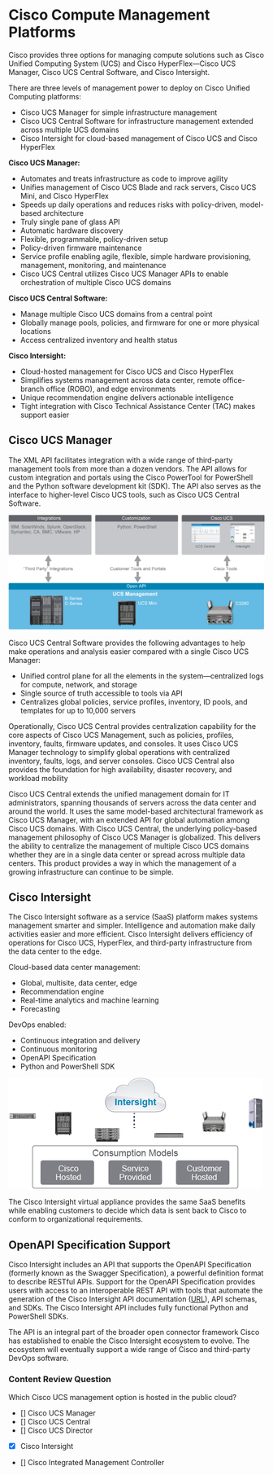 
# Cisco Compute Management Platforms

Cisco provides three options for managing compute solutions such as Cisco Unified Computing System (UCS) and Cisco HyperFlex—Cisco UCS Manager, Cisco UCS Central Software, and Cisco Intersight.

There are three levels of management power to deploy on Cisco Unified Computing platforms:

- Cisco UCS Manager for simple infrastructure management
- Cisco UCS Central Software for infrastructure management extended across multiple UCS domains
- Cisco Intersight for cloud-based management of Cisco UCS and Cisco HyperFlex

**Cisco UCS Manager:**

- Automates and treats infrastructure as code to improve agility
- Unifies management of Cisco UCS Blade and rack servers, Cisco UCS Mini, and Cisco HyperFlex
- Speeds up daily operations and reduces risks with policy-driven, model-based architecture
- Truly single pane of glass API
- Automatic hardware discovery
- Flexible, programmable, policy-driven setup
- Policy-driven firmware maintenance
- Service profile enabling agile, flexible, simple hardware provisioning, management, monitoring, and maintenance
- Cisco UCS Central utilizes Cisco UCS Manager APIs to enable orchestration of multiple Cisco UCS domains

**Cisco UCS Central Software:**

- Manage multiple Cisco UCS domains from a central point
- Globally manage pools, policies, and firmware for one or more physical locations
- Access centralized inventory and health status

**Cisco Intersight:**

- Cloud-hosted management for Cisco UCS and Cisco HyperFlex
- Simplifies systems management across data center, remote office-branch office (ROBO), and edge environments
- Unique recommendation engine delivers actionable intelligence
- Tight integration with Cisco Technical Assistance Center (TAC) makes support easier

## Cisco UCS Manager

The XML API facilitates integration with a wide range of third-party management tools from more than a dozen vendors. The API allows for custom integration and portals using the Cisco PowerTool for PowerShell and the Python software development kit (SDK). The API also serves as the interface to higher-level Cisco UCS tools, such as Cisco UCS Central Software.

![alt text](/DevNet/DEVASC_200-901/Images/image-2320.png)

Cisco UCS Central Software provides the following advantages to help make operations and analysis easier compared with a single Cisco UCS Manager:

- Unified control plane for all the elements in the system—centralized logs for compute, network, and storage
- Single source of truth accessible to tools via API
- Centralizes global policies, service profiles, inventory, ID pools, and templates for up to 10,000 servers

Operationally, Cisco UCS Central provides centralization capability for the core aspects of Cisco UCS Management, such as policies, profiles, inventory, faults, firmware updates, and consoles. It uses Cisco UCS Manager technology to simplify global operations with centralized inventory, faults, logs, and server consoles. Cisco UCS Central also provides the foundation for high availability, disaster recovery, and workload mobility

Cisco UCS Central extends the unified management domain for IT administrators, spanning thousands of servers across the data center and around the world. It uses the same model-based architectural framework as Cisco UCS Manager, with an extended API for global automation among Cisco UCS domains. With Cisco UCS Central, the underlying policy-based management philosophy of Cisco UCS Manager is globalized. This delivers the ability to centralize the management of multiple Cisco UCS domains whether they are in a single data center or spread across multiple data centers. This product provides a way in which the management of a growing infrastructure can continue to be simple.

## Cisco Intersight

The Cisco Intersight software as a service (SaaS) platform makes systems management smarter and simpler. Intelligence and automation make daily activities easier and more efficient. Cisco Intersight delivers efficiency of operations for Cisco UCS, HyperFlex, and third-party infrastructure from the data center to the edge.

Cloud-based data center management:

- Global, multisite, data center, edge
- Recommendation engine
- Real-time analytics and machine learning
- Forecasting

DevOps enabled:

- Continuous integration and delivery
- Continuous monitoring
- OpenAPI Specification
- Python and PowerShell SDK

![alt text](/DevNet/DEVASC_200-901/Images/image-2321.png)

The Cisco Intersight virtual appliance provides the same SaaS benefits while enabling customers to decide which data is sent back to Cisco to conform to organizational requirements.

## OpenAPI Specification Support

Cisco Intersight includes an API that supports the OpenAPI Specification (formerly known as the Swagger Specification), a powerful definition format to describe RESTful APIs. Support for the OpenAPI Specification provides users with access to an interoperable REST API with tools that automate the generation of the Cisco Intersight API documentation ([URL](https://intersight.com/apidocs)), API schemas, and SDKs. The Cisco Intersight API includes fully functional Python and PowerShell SDKs.

The API is an integral part of the broader open connector framework Cisco has established to enable the Cisco Intersight ecosystem to evolve. The ecosystem will eventually support a wide range of Cisco and third-party DevOps software.

### Content Review Question

Which Cisco UCS management option is hosted in the public cloud?

- [] Cisco UCS Manager
- [] Cisco UCS Central
- [] Cisco UCS Director
- [x] Cisco Intersight
- [] Cisco Integrated Management Controller

